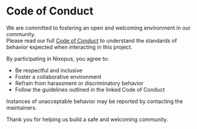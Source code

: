 # Code of Conduct

We are committed to fostering an open and welcoming environment in our community.  
Please read our full [Code of Conduct](https://docs.nixopus.com/contributing/#code-of-conduct) to understand the standards of behavior expected when interacting in this project.

By participating in Nixopus, you agree to:
- Be respectful and inclusive
- Foster a collaborative environment
- Refrain from harassment or discriminatory behavior
- Follow the guidelines outlined in the linked Code of Conduct

Instances of unacceptable behavior may be reported by contacting the maintainers.

Thank you for helping us build a safe and welcoming community.
